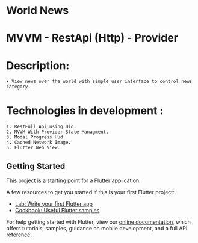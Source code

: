 ﻿# World News
# MVVM - RestApi (Http) - Provider
# Description: 
    • View news over the world with simple user interface to control news category.
# Technologies in development :
    1. RestFull Api using Dio.
    2. MVVM With Provider State Managment.
    3. Modal Progress Hud.
    4. Cached Network Image.
    5. Flutter Web View.







## Getting Started

This project is a starting point for a Flutter application.

A few resources to get you started if this is your first Flutter project:

- [Lab: Write your first Flutter app](https://flutter.dev/docs/get-started/codelab)
- [Cookbook: Useful Flutter samples](https://flutter.dev/docs/cookbook)

For help getting started with Flutter, view our
[online documentation](https://flutter.dev/docs), which offers tutorials,
samples, guidance on mobile development, and a full API reference.
